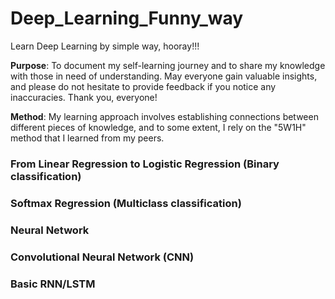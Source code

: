 # Deep_Learning_Funny_way
Learn Deep Learning by simple way, hooray!!!

**Purpose**: To document my self-learning journey and to share my knowledge with those in need of understanding. May everyone gain valuable insights, and please do not hesitate to provide feedback if you notice any inaccuracies. Thank you, everyone! 

**Method**: My learning approach involves establishing connections between different pieces of knowledge, and to some extent, I rely on the "5W1H" method that I learned from my peers.

### From Linear Regression to Logistic Regression (Binary classification)
### Softmax Regression (Multiclass classification)
### Neural Network
### Convolutional Neural Network (CNN)
### Basic RNN/LSTM
